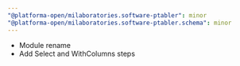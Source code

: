 ```yaml
---
"@platforma-open/milaboratories.software-ptabler": minor
"@platforma-open/milaboratories.software-ptabler.schema": minor
---
```


- Module rename
- Add Select and WithColumns steps
